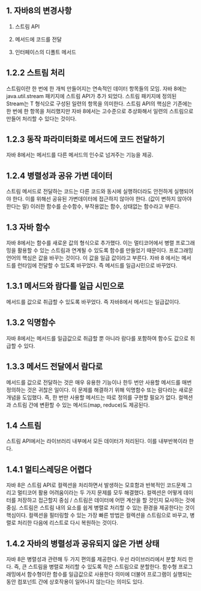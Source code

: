 ## 1. 자바8의 변경사항

1) 스트림 API

2) 메서드에 코드를 전달

3) 인터페이스의 디폴트 메서드

## 1.2.2 스트림 처리

스트림이란 한 번에 한 개씩 만들어지는 연속적인 데이터 항목들의 모임. 자바 8에는 java.util.stream 패키지에 스트림 API가 추가 되었다. 
스트림 패키지에 정의된 Stream<T>는 T 형식으로 구성된 일련의 항목을 의미한다. 
스트림 API의 핵심은 기존에는 한 번에 한 항목을 처리했지만 자바 8에서는 고수준으로 추상화해서 일련의 스트림으로 만들어 처리할 수 있다는 것이다.

## 1.2.3 동작 파라미터화로 메서드에 코드 전달하기

자바 8에서는 메서드를 다른 메서드의 인수로 넘겨주는 기능을 제공.

## 1.2.4 병렬성과 공유 가변 데이터

스트림 메서드로 전달하는 코드는 다른 코드와 동시에 실행하더라도 안전하게 실행되어야 한다. 
이를 위해선 공유된 가변데이터에 접근하지 않아야 한다. (값이 변하지 않아야 한다는 말) 이러한 함수를 순수함수, 부작용없는 함수, 상태없는 함수라고 부른다. 

## 1.3 자바 함수

자바 8에서는 함수를 새로운 값의 형식으로 추가했다. 이는 멀티코어에서 병렬 프로그래밍을 활용할 수 있는 스트림과 연계될 수 있도록 함수를 만들었기 때문이다. 
프로그래밍 언어의 핵심은 값을 바꾸는 것이다. 이 값을 일급 값이라고 부른다. 자바 8 에서는 메서드를 런타임에 전달할 수 있도록 바꾸었다. 즉 메서드를 일급시민으로 바꾸었다.

## 1.3.1 메서드와 람다를 일급 시민으로

메서드를 값으로 취급할 수 있도록 바꾸었다. 즉 자바8에서 메서드는 일급값이다.

## 1.3.2 익명함수

자바 8에서는 메서드를 일급값으로 취급할 뿐 아니라 람다를 포함하여 함수도 값으로 취급할 수 있다.

## 1.3.3 메서드 전달에서 람다로

메서드를 값으로 전달하는 것은 매우 유용한 기능이나 한두 번만 사용할 메서드를 매번 정의하는 것은 귀찮은 일이다. 
이 문제를 해결하기 위해 익명함수 또는 람다라는 새로운 개념을 도입했다. 즉, 한 번만 사용할 메서드는 따로 정의를 구현할 필요가 없다. 
컬렉션과 스트림 간에 변환할 수 있는 메서드(map, reduce)도 제공된다.

## 1.4 스트림

스트림 API에서는 라이브러리 내부에서 모든 데이터가 처리된다. 이를 내부반복이라 한다.

## 1.4.1 멀티스레딩은 어렵다

자바 8은 스트림 API로 컬렉션을 처리하면서 발생하는 모호함과 반복적인 코드문제 그리고 멀티코어 활용 어려움이라는 두 가지 문제를 모두 해결했다.
컬렉션은 어떻게 데이터를 저장하고 접근할지 중심 / 스트림은 데이터에 어떤 계산을 할 것인지 묘사하는 것에 중심. 
스트림은 스트림 내의 요소를 쉽게 병렬로 처리할 수 있는 환경을 제공한다는 것이 핵심이다. 
컬렉션을 필터링할 수 있는 가장 빠른 방법은 컬렉션을 스트림으로 바꾸고, 병렬로 처리한 다음에 리스트로 다시 복원하는 것이다. 

## 1.4.2 자바의 병렬성과 공유되지 않은 가변 상태

자바 8은 병렬성과 관련해 두 가지 편의를 제공한다. 우선 라이브러리에서 분할 처리 한다. 즉, 큰 스트림을 병렬로 처리할 수 있도록 작은 스트림으로 분할한다. 
함수형 프로그래밍에서 함수형이란 함수를 일급값으로 사용한다 의미에 더불어 프로그램이 실행되는 동안 컴포넌트 간에 상호작용이 일어나지 않는다는 의미도 있다.